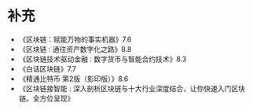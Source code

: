 # 补充

- 《区块链：赋能万物的事实机器》7.6
- 《区块链 : 通往资产数字化之路》8.8
- 《区块链技术驱动金融 : 数字货币与智能合约技术》8.3
- 《白话区块链》7.7
- 《精通比特币 第2版（影印版）》8.6
- 《区块链接智能 : 深入剖析区块链与十大行业深度结合，让你快速入门区块链。全方位呈现》